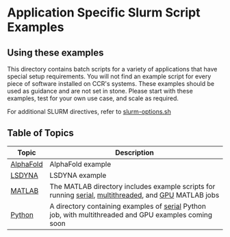# Application Specific Slurm Script Examples

## Using these examples

This directory contains batch scripts for a variety of applications that have special setup requirements.  You will not find an example script for every piece of software installed on CCR's systems.  These examples should be used as guidance and are not set in stone.  Please start with these examples, test for your own use case, and scale as required.

For additional SLURM directives, refer to [slurm-options.sh](../slurm-options.sh) 

## Table of Topics

| Topic                                | Description |
|--------------------------------------|------------------------|
| [AlphaFold](./alphafold)                | AlphaFold example |
| [LSDYNA](./lsdyna)                      | LSDYNA example |
| [MATLAB](./matlab)                      | The MATLAB directory includes example scripts for running [serial](./matlab/serial), [multithreaded](./matlab/multithreaded), and [GPU](./matlab/GPU) MATLAB jobs |
| [Python](./python)                      | A directory containing examples of [serial](./python/serial) Python job, with multithreaded and GPU examples coming soon |
